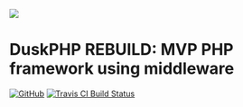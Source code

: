 ![](LOGO)
# DuskPHP REBUILD: MVP PHP framework using middleware
[![GitHub](https://img.shields.io/github/license/mashape/apistatus.svg)](LICENSE)
[![Travis CI Build Status](https://travis-ci.com/dederobert/dusk-rebuild.svg?token=HuDycy1Zn9jV763pS8sR&branch=master)](https://travis-ci.com/dederobert/dusk-rebuild)

